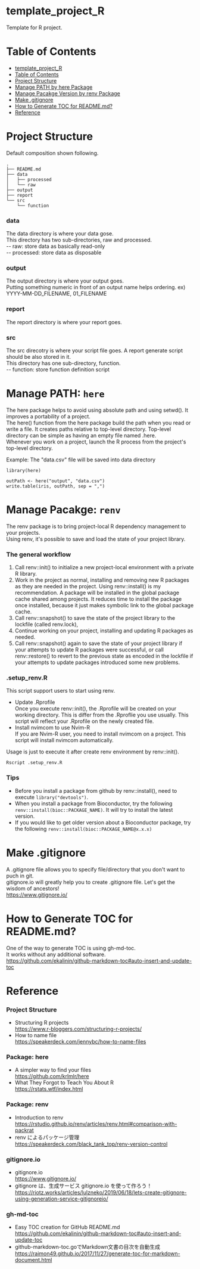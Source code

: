# template_project_R
Template for R project.

# Table of Contents
<!--ts-->
   * [template_project_R](#template_project_r)
   * [Table of Contents](#table-of-contents)
   * [Project Structure](#project-structure)
   * [Manage PATH by here Package](#manage-path-by-here-package)
   * [Manage Pacakge Version by renv Package](#manage-pacakge-version-by-renv-package)
   * [Make .gitignore](#make-gitignore)
   * [How to Generate TOC for README.md?](#how-to-generate-toc-for-readmemd)
   * [Reference](#reference)

<!-- Added by: shota, at: 2020年  5月  9日 土曜日 17:49:08 JST -->

<!--te-->

# Project Structure
Default composition shown following.
```
.
├── README.md
├── data
│   ├── processed
│   └── raw
├── output
├── report
└── src
    └── function
```

### data  
The data directory is where your data gose.  
This directory has two sub-directories, raw and processed.  
-- raw: store data as basically read-only  
-- processed: store data as disposable  

### output  
The output directory is where your output goes.  
Putting something numeric in front of an output name helps ordering.
ex) YYYY-MM-DD_FILENAME, 01_FILENAME

### report  
The report directory is where your report goes.

### src  
The src direcotry is where your script file goes. A report generate script should be also stored in it.  
This directory has one sub-directory, function.  
-- function: store function definition script  

# Manage PATH: ```here```  
The here package helps to avoid using absolute path and using setwd(). It improves a portability of a project.  
The here() function from the here package build the path when you read or write a file. It creates paths relative to top-level directory.  Top-level directory can be simple as having an empty file named .here.  
Whenever you work on a project, launch the R process from the project's top-level directory.  

Example: The "data.csv" file will be saved into data directory
```
library(here)

outPath <- here("output", "data.csv")
write.table(iris, outPath, sep = ",")
```

# Manage Pacakge: ```renv```  
The renv package is to bring project-local R dependency management to your projects.  
Using renv, it's possible to save and load the state of your project library.  

### The general workflow  
1. Call renv::init() to initialize a new project-local environment with a private R library.
2. Work in the project as normal, installing and removing new R packages as they are needed in the project. Using renv::install() is my recommendation. A package will be installed in the global package cache shared among projects. It reduces time to install the package once installed, because it just makes symbolic link to the global package cache.
3. Call renv::snapshot() to save the state of the project library to the lockfile (called renv.lock),
4. Continue working on your project, installing and updating R packages as needed.
5. Call renv::snapshot() again to save the state of your project library if your attempts to update R packages were successful, or call renv::restore() to revert to the previous state as encoded in the lockfile if your attempts to update packages introduced some new problems.

### .setup_renv.R  
This script support users to start using renv.  
* Update .Rprofile  
Once you execute renv::init(), the .Rprofile will be created on your working directory. This is differ from the .Rproflie you use usually. This script will reflect your .Rprofile on the newly created file.
* Install nvimcom to use Nvim-R  
If you are Nvim-R user, you need to install nvimcom on a project. This script will install nvimcom automatically.

Usage is just to execute it after create renv environment by renv::init().  
```
Rscript .setup_renv.R
```

### Tips  
* Before you install a package from github by renv::install(), need to execute ```library("devtools")```.  
* When you install a package from Bioconductor, try the following ```renv::install(bioc::PACKAGE_NAME)```. It will try to install the latest version.  
* If you would like to get older version about a Bioconductor package, try the following ```renv::install(bioc::PACKAGE_NAME@x.x.x)```  

# Make .gitignore  
A .gitignore file allows you to specify file/directory that you don't want to puch in git.  
gitignore.io will greatly help you to create .gitignore file. Let's get the wisdom of ancestors!  
https://www.gitignore.io/

# How to Generate TOC for README.md?  
One of the way to generate TOC is using gh-md-toc.  
It works without any additional software.  
https://github.com/ekalinin/github-markdown-toc#auto-insert-and-update-toc  

# Reference
### Project Structure  
* Structuring R projects  
https://www.r-bloggers.com/structuring-r-projects/
* How to name file  
https://speakerdeck.com/jennybc/how-to-name-files

### Package: here  
* A simpler way to find your files  
https://github.com/krlmlr/here
* What They Forgot to Teach You About R  
https://rstats.wtf/index.html

### Package: renv  
* Introduction to renv  
https://rstudio.github.io/renv/articles/renv.html#comparison-with-packrat
* renv によるパッケージ管理  
https://speakerdeck.com/black_tank_top/renv-version-control

### gitignore.io  
* gitignore.io  
https://www.gitignore.io/
* gitignore は、生成サービス gitignore.io を使って作ろう！  
https://riotz.works/articles/lulzneko/2019/06/18/lets-create-gitignore-using-generation-service-gitignoreio/

### gh-md-toc  
* Easy TOC creation for GitHub README.md  
https://github.com/ekalinin/github-markdown-toc#auto-insert-and-update-toc
* github-markdown-toc.goでMarkdown文書の目次を自動生成  
https://raimon49.github.io/2017/11/27/generate-toc-for-markdown-document.html

